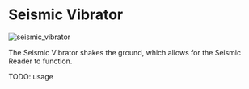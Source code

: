 # Seismic Vibrator
![seismic_vibrator](item:mekanism:seismic_vibrator,mekanism:seismic_reader)

The Seismic Vibrator shakes the ground, which allows for the Seismic Reader to function.

TODO: usage